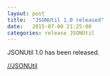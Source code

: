 ```yaml
---
layout: post
title:  "JSONUtil 1.0 released"
date:   2015-07-08 21:25:00
categories: release JSONUtil
---
```

JSONUtil 1.0 has been released.

[//JSONUtil](JSONUtil)